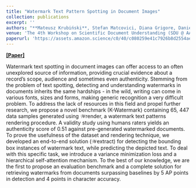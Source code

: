```yaml
---
title: "Watermark Text Pattern Spotting in Document Images"
collection: publications
excerpt: ''
authors: "**Mateusz Krubiński**, Stefan Matcovici, Diana Grigore, Daniel Voinea, Alin-Ionut Popa"
venue: 'The 4th Workshop on Scientific Document Understanding (SDU @ AAAI-2024)'
paperurl: 'https://assets.amazon.science/c0/40/c080259e41c7926b8d2554ae085f/watermark-text-pattern-spotting-in-document-images.pdf'
---
```


[**[Paper]**](https://assets.amazon.science/c0/40/c080259e41c7926b8d2554ae085f/watermark-text-pattern-spotting-in-document-images.pdf)

Watermark text spotting in document images can offer access to an often unexplored source of information, providing crucial evidence about a record’s scope, audience and sometimes even authenticity. Stemming from the problem of text spotting, detecting and understanding watermarks in documents inherits the same hardships - in the wild, writing can come in various fonts, sizes and forms, making generic recognition a very difficult problem. To address the lack of resources in this field and propel further research, we propose a novel benchmark (K-Watermark) containing 65, 447 data samples generated using 𝒲render, a watermark text patterns rendering procedure. A validity study using humans raters yields an authenticity score of 0.51 against pre-generated watermarked documents. To prove the usefulness of the dataset and rendering technique, we developed an end-to-end solution (𝒲extract) for detecting the bounding box instances of watermark text, while predicting the depicted text. To deal with this specific task, we introduce a variance minimization loss and a hierarchical self-attention mechanism. To the best of our knowledge, we are the first to propose an evaluation benchmark and a complete solution for retrieving watermarks from documents surpassing baselines by 5 AP points in detection and 4 points in character accuracy.

